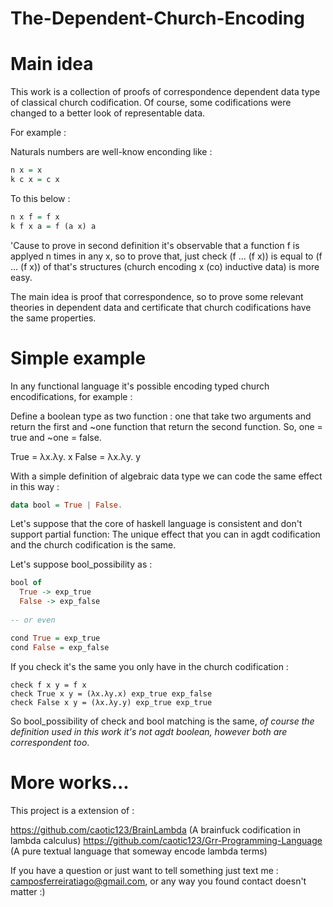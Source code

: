 # The-Dependent-Church-Encoding

# Main idea 
This work is a collection of proofs of correspondence dependent data type of classical church codification.
Of course, some codifications were changed to a better look of representable data.

For example :

Naturals numbers are well-know enconding like : 

```haskell
n x = x
k c x = c x
```

To this below :
```haskell
n x f = f x
k f x a = f (a x) a
```

'Cause to prove in second definition it's observable that a function f is applyed n times in any x, so to prove that, just check (f ... (f x)) is equal to (f ... (f x)) of that's
structures (church encoding x (co) inductive data) is more easy.

The main idea is proof that correspondence, so to prove some relevant theories in dependent data and certificate that church codifications have the same properties.

# Simple example

In any functional language it's possible encoding typed church encodifications, for example :

Define a boolean type as two function : one that take two arguments and return the first and ~one function that return the second function.
So, one = true and ~one = false.

True = λx.λy. x
False = λx.λy. y

With a simple definition of algebraic data type we can code the same effect in this way :

```haskell
data bool = True | False.
```

Let's suppose that the core of haskell language is consistent and don't support partial function:
The unique effect that you can in agdt codification and the church codification is the same.

Let's suppose bool_possibility as :

```haskell
bool of
  True -> exp_true
  False -> exp_false
  
-- or even

cond True = exp_true
cond False = exp_false
```

If you check it's the same you only have in the church codification :
```
check f x y = f x
check True x y = (λx.λy.x) exp_true exp_false
check False x y = (λx.λy.y) exp_true exp_true
```


So bool_possibility of check and bool matching is the same, *of course the definition used in this work it's not agdt boolean, however both are correspondent too*.


# More works...

This project is a extension of :

https://github.com/caotic123/BrainLambda (A brainfuck codification in lambda calculus)
https://github.com/caotic123/Grr-Programming-Language (A pure textual language that someway encode lambda terms)

If you have a question or just want to tell something just text me : camposferreiratiago@gmail.com, or any way you found contact doesn't matter :)